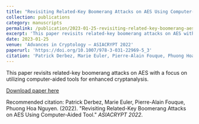 ```yaml
---
title: "Revisiting Related-Key Boomerang Attacks on AES Using Computer-Aided Tool"
collection: publications
category: manuscripts
permalink: /publication/2023-01-25-revisiting-related-key-boomerang-aes
excerpt: 'This paper revisits related-key boomerang attacks on AES with a focus on utilizing computer-aided tools for enhanced cryptanalysis.'
date: 2023-01-25
venue: 'Advances in Cryptology – ASIACRYPT 2022'
paperurl: 'https://doi.org/10.1007/978-3-031-22969-5_3'
citation: 'Patrick Derbez, Marie Euler, Pierre-Alain Fouque, Phuong Hoa Nguyen. (2022). &quot;Revisiting Related-Key Boomerang Attacks on AES Using Computer-Aided Tool.&quot; <i>ASIACRYPT 2022</i>.'
---
```

This paper revisits related-key boomerang attacks on AES with a focus on utilizing computer-aided tools for enhanced cryptanalysis.

[Download paper here](https://doi.org/10.1007/978-3-031-22969-5_3)

Recommended citation: Patrick Derbez, Marie Euler, Pierre-Alain Fouque, Phuong Hoa Nguyen. (2022). "Revisiting Related-Key Boomerang Attacks on AES Using Computer-Aided Tool." <i>ASIACRYPT 2022</i>.